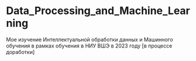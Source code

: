 # Data_Processing_and_Machine_Learning
Мое изучение Интеллектуальной обработки данных и Машинного обучения в рамках обучения в НИУ ВШЭ в 2023 году [в процессе доработки]
